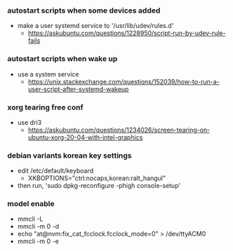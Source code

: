 ### autostart scripts when some devices added
  * make a user systemd service to '/usr/lib/udev/rules.d'
    - https://askubuntu.com/questions/1228950/script-run-by-udev-rule-fails

### autostart scripts when wake up
  * use a system service
    - https://unix.stackexchange.com/questions/152039/how-to-run-a-user-script-after-systemd-wakeup
  
### xorg tearing free conf
  * use dri3
    - https://askubuntu.com/questions/1234026/screen-tearing-on-ubuntu-xorg-20-04-with-intel-graphics

### debian variants korean key settings
  * edit /etc/default/keyboard
    * XKBOPTIONS="ctrl:nocaps,korean:ralt_hangul"
  * then run, 'sudo dpkg-reconfigure -phigh console-setup'

### model enable
  * mmcli -L
  * mmcli -m 0 -d
  * echo "at@nvm:fix_cat_fcclock.fcclock_mode=0" > /dev/ttyACM0
  * mmcli -m 0 -e
